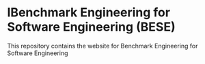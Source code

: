 # IBenchmark Engineering for Software Engineering (BESE)

This repository contains the website for Benchmark Engineering for Software Engineering
